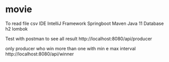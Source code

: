 # movie
To read file csv
IDE IntelliJ
Framework Springboot
Maven
Java 11
Database h2
lombok

Test with postman
to see all result
http://localhost:8080/api/producer

only producer who win more than one with min e max interval
http://localhost:8080/api/winner
